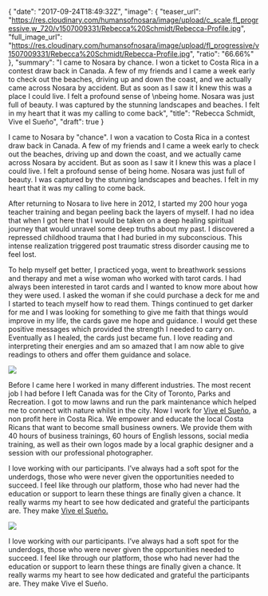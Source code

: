 {
  "date": "2017-09-24T18:49:32Z",
  "image": {
    "teaser_url": "https://res.cloudinary.com/humansofnosara/image/upload/c_scale,fl_progressive,w_720/v1507009331/Rebecca%20Schmidt/Rebecca-Profile.jpg",
    "full_image_url": "https://res.cloudinary.com/humansofnosara/image/upload/fl_progressive/v1507009331/Rebecca%20Schmidt/Rebecca-Profile.jpg",
    "ratio": "66.66%"
  },
  "summary": "I came to Nosara by chance. I won a ticket to Costa Rica in a contest draw back in Canada. A few of my friends and I came a week early to check out the beaches, driving up and down the coast, and we actually came across Nosara by accident. But as soon as I saw it I knew this was a place I could live. I felt a profound sense of  \nbeing home. Nosara was just full of beauty. I was captured by the stunning landscapes and beaches. I felt in my heart that it was my calling to come back",
  "title": "Rebecca Schmidt, Vive el Sueño",
  "draft": true
}
<p>
I came to Nosara by "chance". I won a vacation to Costa Rica in a contest draw back in Canada. A few of my friends and I came a week early to check out the beaches, driving up and down the coast, and we actually came across Nosara by accident. But as soon as I saw it I knew this was a place I could live. I felt a profound sense of being home. Nosara was just full of beauty. I was captured by the stunning landscapes and beaches. I felt in my heart that it was my calling to come back.
</p>
<p>
After returning to Nosara to live here in 2012, I started my 200 hour yoga teacher training and began peeling back the layers of myself. I had no idea that when I got here that I would be taken on a deep healing spiritual journey that would unravel some deep truths about my past. I discovered a repressed childhood trauma that I had buried in my subconscious. This intense realization triggered post traumatic stress disorder causing me to feel lost.
</p>
<p>
To help myself get better, I practiced yoga, went to breathwork sessions and therapy and met a wise woman who worked with tarot cards. I had always been interested in tarot cards and I wanted to know more about how they were used. I asked the woman if she could purchase a deck for me and I started to teach myself how to read them. Things continued to get darker for me and I was looking for something to give me faith that things would improve in my life, the cards gave me hope and guidance. I would get these positive messages which provided the strength I needed to carry on. Eventually as I healed, the cards just became fun. I love reading and interpreting their energies and am so amazed that I am now able to give readings to others and offer them guidance and solace.
</p>
<img src="https://res.cloudinary.com/humansofnosara/image/upload/fl_progressive/v1507009097/Rebecca%20Schmidt/Rebecca-Action.jpg" srcset="https://res.cloudinary.com/humansofnosara/image/upload/fl_progressive/v1507009097/Rebecca%20Schmidt/Rebecca-Action.jpg 1000w, https://res.cloudinary.com/humansofnosara/image/upload/c_scale,fl_progressive,w_720/v1507009097/Rebecca%20Schmidt/Rebecca-Action.jpg 720w" sizes="100vw">
<p>
Before I came here I worked in many different industries. The most recent job I had before I left Canada was for the City of Toronto, Parks and Recreation. I got to mow lawns and run the park maintenance which helped me to connect with nature whilst in the city. Now I work for <a href="https://viveelsuenocr.org/">Vive el Sueño</a>, a non profit here in Costa Rica. We empower and educate the local Costa Ricans that want to become small business owners. We provide them with 40 hours of business trainings, 60 hours of English lessons, social media training, as well as their own logos made by a local graphic designer and a session with our professional photographer.
</p>
<p>
I love working with our participants. I’ve always had a soft spot for the underdogs, those who were never given the opportunities needed to succeed. I feel like through our platform, those who had never had the education or support to learn these things are finally given a chance. It really warms my heart to see how dedicated and grateful the participants are. They make <a href="https://viveelsuenocr.org/">Vive el Sueño.</a>
</p>
<img src="https://res.cloudinary.com/humansofnosara/image/upload/fl_progressive/v1508120092/Rebecca%20Schmidt/Rebecca-Group_vgh2wx.jpg" srcset="https://res.cloudinary.com/humansofnosara/image/upload/fl_progressive/v1508120092/Rebecca%20Schmidt/Rebecca-Group_vgh2wx.jpg 1000w, https://res.cloudinary.com/humansofnosara/image/upload/c_scale,w_720,fl_progressive/v1508120092/Rebecca%20Schmidt/Rebecca-Group_vgh2wx.jpg 720w" sizes="100vw">
<p>
I love working with our participants. I’ve always had a soft spot for the underdogs, those who were never given the opportunities needed to succeed. I feel like through our platform, those who had never had the education or support to learn these things are finally given a chance. It really warms my heart to see how dedicated and grateful the participants are. They make Vive el Sueño.
</p>